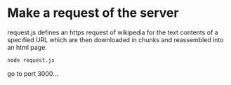 # Make a request of the server

request.js defines an https request of wikipedia for the text contents of a specified URL which are then downloaded in chunks and reassembled into an html page.

```bash
node request.js
```

go to port 3000...
